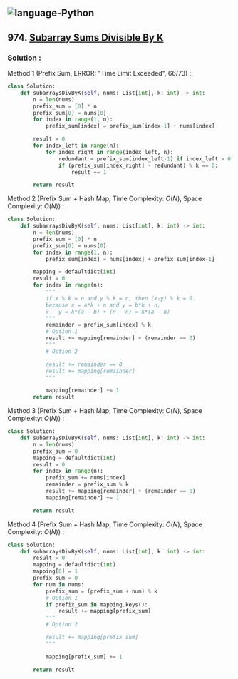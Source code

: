 ![language-Python](https://img.shields.io/badge/Python-ffd43b?style=for-the-badge&logo=PYTHON)
---

## 974. [Subarray Sums Divisible By K](https://leetcode.com/problems/subarray-sums-divisible-by-k)

### Solution :

Method 1 (Prefix Sum, ERROR: "Time Limit Exceeded", 66/73) :
```python
class Solution:
    def subarraysDivByK(self, nums: List[int], k: int) -> int:
        n = len(nums)
        prefix_sum = [0] * n
        prefix_sum[0] = nums[0]
        for index in range(1, n):
            prefix_sum[index] = prefix_sum[index-1] + nums[index]

        result = 0
        for index_left in range(n):
            for index_right in range(index_left, n):
                redundant = prefix_sum[index_left-1] if index_left > 0 else 0
                if (prefix_sum[index_right] - redundant) % k == 0:
                    result += 1

        return result
```

Method 2 (Prefix Sum + Hash Map, Time Complexity: $O(N)$, Space Complexity: $O(N)$) :
```python
class Solution:
    def subarraysDivByK(self, nums: List[int], k: int) -> int:
        n = len(nums)
        prefix_sum = [0] * n
        prefix_sum[0] = nums[0]
        for index in range(1, n):
            prefix_sum[index] = nums[index] + prefix_sum[index-1]

        mapping = defaultdict(int)
        result = 0
        for index in range(n):
            """
            if x % k = n and y % k = n, then (x-y) % k = 0.
            because x = a*k + n and y = b*k + n,
            x - y = k*(a - b) + (n - n) = k*(a - b)
            """
            remainder = prefix_sum[index] % k
            # Option 1
            result += mapping[remainder] + (remainder == 0)
            """
            # Option 2

            result += remainder == 0
            result += mapping[remainder]
            """

            mapping[remainder] += 1
        return result
```

Method 3 (Prefix Sum + Hash Map, Time Complexity: $O(N)$, Space Complexity: $O(N)$) :
```python
class Solution:
    def subarraysDivByK(self, nums: List[int], k: int) -> int:
        n = len(nums)
        prefix_sum = 0
        mapping = defaultdict(int)
        result = 0
        for index in range(n):
            prefix_sum += nums[index]
            remainder = prefix_sum % k
            result += mapping[remainder] + (remainder == 0)
            mapping[remainder] += 1

        return result
```

Method 4 (Prefix Sum + Hash Map, Time Complexity: $O(N)$, Space Complexity: $O(N)$) :
```python
class Solution:
    def subarraysDivByK(self, nums: List[int], k: int) -> int:
        result = 0
        mapping = defaultdict(int)
        mapping[0] = 1
        prefix_sum = 0
        for num in nums:
            prefix_sum = (prefix_sum + num) % k
            # Option 1
            if prefix_sum in mapping.keys():
                result += mapping[prefix_sum]
            """
            # Option 2

            result += mapping[prefix_sum]
            """

            mapping[prefix_sum] += 1

        return result
```
